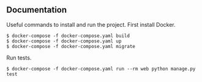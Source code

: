 ## Documentation

Useful commands to install and run the project. First install Docker.
```
$ docker-compose -f docker-compose.yaml build
$ docker-compose -f docker-compose.yaml up
$ docker-compose -f docker-compose.yaml migrate
```

Run tests.
```
$ docker-compose -f docker-compose.yaml run --rm web python manage.py test
```
